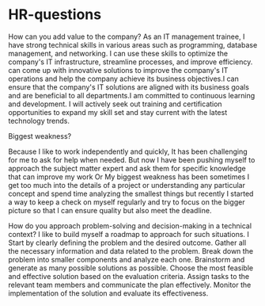 # HR-questions

How can you add value to the company?
As an IT management trainee, I have strong technical skills in various areas such as programming, database management, and networking. I can use these skills to optimize the company's IT infrastructure, streamline processes, and improve efficiency.
 can come up with innovative solutions to improve the company's IT operations and help the company achieve its business objectives.I can ensure that the company's IT solutions are aligned with its business goals and are beneficial to all departments.I am committed to continuous learning and development. I will actively seek out training and certification opportunities to expand my skill set and stay current with the latest technology trends.


Biggest weakness?

Because I like to work independently and quickly, It has been challenging for me to ask for help when needed. But now I have been pushing myself to approach the subject matter expert and ask them for specific knowledge that can improve my work 
Or 
My biggest weakness has been sometimes I get too much into the details of a project or understanding any particular concept and spend time analyzing the smallest things but recently I started a way to keep a check on myself regularly and try to focus on the bigger picture so that I can ensure quality but also meet the deadline.

How do you approach problem-solving and decision-making in a technical context?
I like to build myself a roadmap to approach for such situations.
I Start by clearly defining the problem and the desired outcome. Gather all the necessary information and data related to the problem.
Break down the problem into smaller components and analyze each one.
Brainstorm and generate as many possible solutions as possible.
Choose the most feasible and effective solution based on the evaluation criteria.
Assign tasks to the relevant team members and communicate the plan effectively.
Monitor the implementation of the solution and evaluate its effectiveness.
